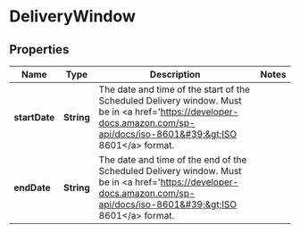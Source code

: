 
# DeliveryWindow

## Properties
Name | Type | Description | Notes
------------ | ------------- | ------------- | -------------
**startDate** | **String** | The date and time of the start of the Scheduled Delivery window. Must be in &lt;a href&#x3D;&#39;https://developer-docs.amazon.com/sp-api/docs/iso-8601&#39;&gt;ISO 8601&lt;/a&gt; format. | 
**endDate** | **String** | The date and time of the end of the Scheduled Delivery window. Must be in &lt;a href&#x3D;&#39;https://developer-docs.amazon.com/sp-api/docs/iso-8601&#39;&gt;ISO 8601&lt;/a&gt; format. | 




